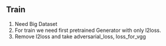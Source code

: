 ## Train

1) Need Big Dataset
2) For train we need first pretrained Generator with only l2loss.
3) Remove l2loss and take adversarial_loss, loss_for_vgg